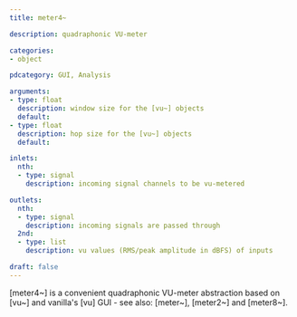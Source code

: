 ```yaml
---
title: meter4~

description: quadraphonic VU-meter

categories:
- object

pdcategory: GUI, Analysis

arguments:
- type: float
  description: window size for the [vu~] objects
  default:
- type: float
  description: hop size for the [vu~] objects
  default:

inlets:
  nth:
  - type: signal
    description: incoming signal channels to be vu-metered

outlets:
  nth:
  - type: signal
    description: incoming signals are passed through
  2nd:
  - type: list
    description: vu values (RMS/peak amplitude in dBFS) of inputs

draft: false
---
```


[meter4~] is a convenient quadraphonic VU-meter abstraction based on [vu~] and vanilla's [vu] GUI - see also: [meter~], [meter2~] and [meter8~].
